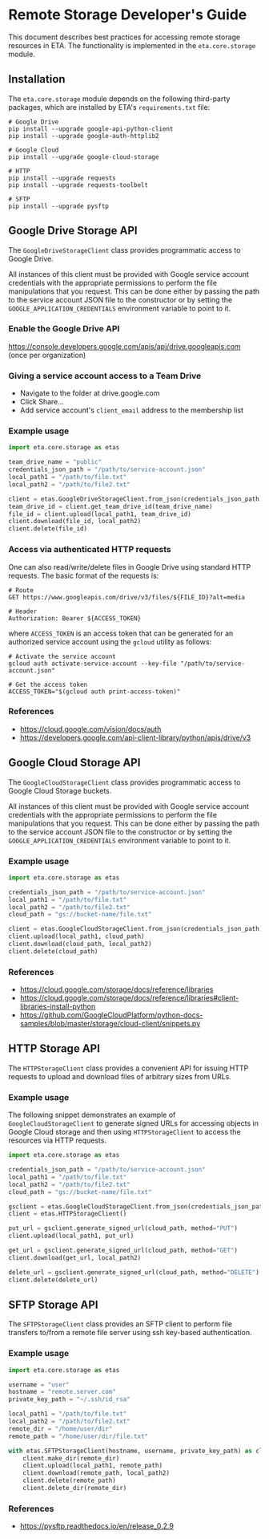 # Remote Storage Developer's Guide

This document describes best practices for accessing remote storage resources
in ETA. The functionality is implemented in the `eta.core.storage` module.


## Installation

The `eta.core.storage` module depends on the following third-party packages,
which are installed by ETA's `requirements.txt` file:

```shell
# Google Drive
pip install --upgrade google-api-python-client
pip install --upgrade google-auth-httplib2

# Google Cloud
pip install --upgrade google-cloud-storage

# HTTP
pip install --upgrade requests
pip install --upgrade requests-toolbelt

# SFTP
pip install --upgrade pysftp
```


## Google Drive Storage API

The `GoogleDriveStorageClient` class provides programmatic access to Google
Drive.

All instances of this client must be provided with Google service account
credentials with the appropriate permissions to perform the file manipulations
that you request. This can be done either by passing the path to the service
account JSON file to the constructor or by setting the
`GOOGLE_APPLICATION_CREDENTIALS` environment variable to point to it.

### Enable the Google Drive API

https://console.developers.google.com/apis/api/drive.googleapis.com
(once per organization)

### Giving a service account access to a Team Drive

- Navigate to the folder at drive.google.com
- Click Share...
- Add service account's `client_email` address to the membership list

### Example usage

```py
import eta.core.storage as etas

team_drive_name = "public"
credentials_json_path = "/path/to/service-account.json"
local_path1 = "/path/to/file.txt"
local_path2 = "/path/to/file2.txt"

client = etas.GoogleDriveStorageClient.from_json(credentials_json_path)
team_drive_id = client.get_team_drive_id(team_drive_name)
file_id = client.upload(local_path1, team_drive_id)
client.download(file_id, local_path2)
client.delete(file_id)
```

### Access via authenticated HTTP requests

One can also read/write/delete files in Google Drive using standard HTTP
requests. The basic format of the requests is:

```
# Route
GET https://www.googleapis.com/drive/v3/files/${FILE_ID}?alt=media

# Header
Authorization: Bearer ${ACCESS_TOKEN}
```

where `ACCESS_TOKEN` is an access token that can be generated for an authorized
service account using the `gcloud` utility as follows:

```shell
# Activate the service account
gcloud auth activate-service-account --key-file "/path/to/service-account.json"

# Get the access token
ACCESS_TOKEN="$(gcloud auth print-access-token)"
```

### References

- https://cloud.google.com/vision/docs/auth
- https://developers.google.com/api-client-library/python/apis/drive/v3


## Google Cloud Storage API

The `GoogleCloudStorageClient` class provides programmatic access to Google
Cloud Storage buckets.

All instances of this client must be provided with Google service account
credentials with the appropriate permissions to perform the file manipulations
that you request. This can be done either by passing the path to the service
account JSON file to the constructor or by setting the
`GOOGLE_APPLICATION_CREDENTIALS` environment variable to point to it.

### Example usage

```py
import eta.core.storage as etas

credentials_json_path = "/path/to/service-account.json"
local_path1 = "/path/to/file.txt"
local_path2 = "/path/to/file2.txt"
cloud_path = "gs://bucket-name/file.txt"

client = etas.GoogleCloudStorageClient.from_json(credentials_json_path)
client.upload(local_path1, cloud_path)
client.download(cloud_path, local_path2)
client.delete(cloud_path)
```

### References

- https://cloud.google.com/storage/docs/reference/libraries
- https://cloud.google.com/storage/docs/reference/libraries#client-libraries-install-python
- https://github.com/GoogleCloudPlatform/python-docs-samples/blob/master/storage/cloud-client/snippets.py


## HTTP Storage API

The `HTTPStorageClient` class provides a convenient API for issuing HTTP
requests to upload and download files of arbitrary sizes from URLs.

### Example usage

The following snippet demonstrates an example of `GoogleCloudStorageClient` to
generate signed URLs for accessing objects in Google Cloud storage and then
using `HTTPStorageClient` to access the resources via HTTP requests.

```py
import eta.core.storage as etas

credentials_json_path = "/path/to/service-account.json"
local_path1 = "/path/to/file.txt"
local_path2 = "/path/to/file2.txt"
cloud_path = "gs://bucket-name/file.txt"

gsclient = etas.GoogleCloudStorageClient.from_json(credentials_json_path)
client = etas.HTTPStorageClient()

put_url = gsclient.generate_signed_url(cloud_path, method="PUT")
client.upload(local_path1, put_url)

get_url = gsclient.generate_signed_url(cloud_path, method="GET")
client.download(get_url, local_path2)

delete_url = gsclient.generate_signed_url(cloud_path, method="DELETE")
client.delete(delete_url)
```


## SFTP Storage API

The `SFTPStorageClient` class provides an SFTP client to perform file transfers
to/from a remote file server using ssh key-based authentication.

### Example usage

```py
import eta.core.storage as etas

username = "user"
hostname = "remote.server.com"
private_key_path = "~/.ssh/id_rsa"

local_path1 = "/path/to/file.txt"
local_path2 = "/path/to/file2.txt"
remote_dir = "/home/user/dir"
remote_path = "/home/user/dir/file.txt"

with etas.SFTPStorageClient(hostname, username, private_key_path) as client:
    client.make_dir(remote_dir)
    client.upload(local_path1, remote_path)
    client.download(remote_path, local_path2)
    client.delete(remote_path)
    client.delete_dir(remote_dir)
```

### References

- https://pysftp.readthedocs.io/en/release_0.2.9
